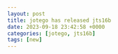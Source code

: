 ```yaml
---
layout: post
title: jotego has released jts16b
date: 2023-09-18 23:42:58 +0000
categories: [jotego, jts16b]
tags: [new]
---
```


